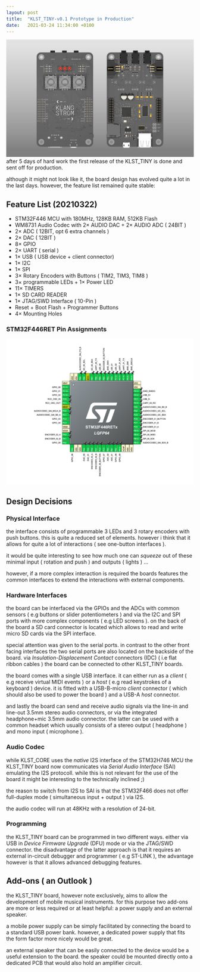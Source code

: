 ```yaml
---
layout: post
title:  "KLST_TINY-v0.1 Prototype in Production"
date:   2021-03-24 11:34:00 +0100
---
```


![2021-03-24-KLST_TINY-v0.1--production](/assets/2021-03-24-KLST_TINY-v0.1--production.jpg)   
after 5 days of hard work the first release of the KLST_TINY is done and sent off for production.   

although it might not look like it, the board design has evolved quite a lot in the last days. however, the feature list remained quite stable:

## Feature List (20210322)

- STM32F446 MCU with 180MHz, 128KB RAM, 512KB Flash
- WM8731 Audio Codec with 2× AUDIO DAC + 2× AUDIO ADC ( 24BIT )
- 2× ADC ( 12BIT, opt 6 extra channels )
- 2× DAC ( 12BIT )
- 8× GPIO
- 2× UART ( serial )
- 1× USB ( USB device + client connector)
- 1× I2C 
- 1× SPI 
- 3× Rotary Encoders with Buttons ( TIM2, TIM3, TIM8 )
- 3× programmable LEDs + 1× Power LED
- 11× TIMERS
- 1× SD CARD READER
- 1× JTAG/SWD Interface ( 10-Pin )
- Reset + Boot Flash + Programmer Buttons
- 4× Mounting Holes

### STM32F446RET Pin Assignments

![2021-03-22-KLST_TINY-STM32F446-pin-assignments](/assets/2021-03-22-KLST_TINY-STM32F446-pin-assignments.png)

## Design Decisions

### Physical Interface

the interface consists of programmable 3 LEDs and 3 rotary encoders with push buttons. this is quite a reduced set of elements. however i think that it allows for quite a lot of interactions ( see one-button interfaces ).

it would be quite interesting to see how much one can *squeeze* out of these minimal input ( rotation and push ) and outputs ( lights ) …

however, if a more complex interaction is required the boards features the common interfaces to extend the interactions with external components.

### Hardware Interfaces

the board can be interfaced via the GPIOs and the ADCs with common sensors ( e.g buttons or slider potentiometers ) and via the I2C and SPI ports with more complex components ( e.g LED screens ). on the back of the board a SD card connector is located which allows to read and write micro SD cards via the SPI interface.

special attention was given to the serial ports. in contrast to the other front facing interfaces the two serial ports are also located on the backside of the board. via *Insulation-Displacement Contact* connectors (IDC) ( i.e flat ribbon cables ) the board can be connected to other KLST_TINY boards.

the board comes with a single USB interface. it can either run as a *client* ( e.g receive virtual MIDI events ) or a *host* ( e.g read keystrokes of a keyboard ) device. it is fitted with a USB-B-micro *client* connector ( which should also be used to power the board ) and a USB-A *host* connector.

and lastly the board can send and receive audio signals via the line-in and line-out 3.5mm stereo audio connectors, or via the integrated headphone+mic 3.5mm audio connector. the latter can be used with a common headset which usually consists of a stereo output ( headphone ) and mono input ( microphone ).

### Audio Codec

while KLST_CORE uses the *native* I2S interface of the STM32H746 MCU the KLST_TINY board now communicates via *Serial Audio Interface* (SAI) emulating the I2S protocoll. while this is not relevant for the use of the board it might be interesting to the technically inclined ;)

the reason to switch from I2S to SAI is that the STM32F466 does not offer full-duplex mode ( simultaneous input + output ) via I2S.

the audio codec will run at 48KHz with a resolution of 24-bit.

### Programming

the KLST_TINY board can be programmed in two different ways. either via USB in *Device Firmware Upgrade* (DFU) mode or via the JTAG/SWD connector. the disadvantage of the latter approach is that it requires an external in-circuit debugger and programmer ( e.g ST-LINK ), the advantage however is that it allows advanced debugging features.

## Add-ons ( an Outlook )

the KLST_TINY board, however note exclusively, aims to allow the development of mobile musical instruments. for this purpose two add-ons are more or less required or at least helpful: a power supply and an external speaker.

a mobile power supply can be simply facilitated by connecting the board to a standard USB power bank. however, a dedicated power supply that fits the form factor more nicely would be great.

an external speaker that can be easily connected to the device would be a useful extension to the board. the speaker could be mounted directly onto a dedicated PCB that would also hold an amplifier circuit.